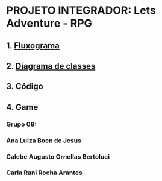 # PROJETO INTEGRADOR: Lets Adventure - RPG

## 1. [Fluxograma](https://miro.com/app/board/uXjVOtdk2lQ=/?share_link_id=769719388143)

## 2. [Diagrama de classes](https://app.diagrams.net/#G1vcMstIIX6vQ4B-GYdlANuf6aa6_mk7As)

## 3. Código

## 4. Game

### Grupo 08: 
### Ana Luiza Boen de Jesus
### Calebe Augusto Ornellas Bertoluci
### Carla Rani Rocha Arantes
